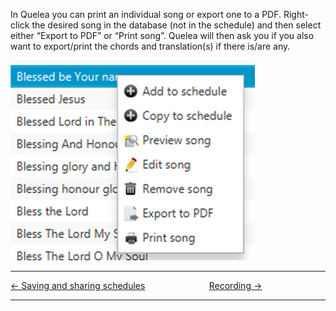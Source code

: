 In Quelea you can print an individual song or export one to a PDF.
Right-click the desired song in the database (not in the schedule) and
then select either “Export to PDF” or “Print song”. Quelea will then ask
you if you also want to export/print the chords and translation(s) if
there is/are any.

![](Quelea_manual-e-075.png)

-----



[← Saving and sharing
schedules](Saving_and_sharing_schedules.md "Saving and sharing schedules")
&nbsp;&nbsp;&nbsp;&nbsp;&nbsp;&nbsp;&nbsp;&nbsp;&nbsp;&nbsp;&nbsp;&nbsp;&nbsp;&nbsp;&nbsp;&nbsp;&nbsp;&nbsp;&nbsp;&nbsp;&nbsp;&nbsp;&nbsp;&nbsp; [Recording →](Recording.md "Recording")

---
